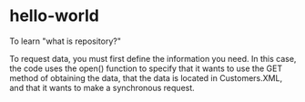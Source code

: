 # hello-world
To learn "what is repository?"

To request data, you must first define the information you need. In this case, the code uses the open() function to specify that it wants to use the GET method of obtaining the data, that the data is located in Customers.XML, and that it wants to make a synchronous request.

